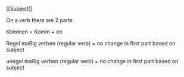 [[Subject]]

On a verb there are 2 parts

Kommen = Komm + en

Regel maßig verben (regular verb) = no change in first part based on subject

unegel maßig verben (regular verb) = no change in first part based on subject